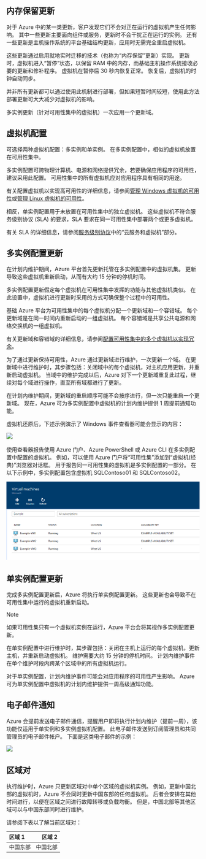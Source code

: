 ## <a name="memory-preserving-updates"></a>内存保留更新
对于 Azure 中的某一类更新，客户发现它们不会对正在运行的虚拟机产生任何影响。 其中一些更新主要面向组件或服务，更新时不会干扰正在运行的实例。 还有一些更新是主机操作系统的平台基础结构更新，应用时无需完全重启虚拟机。

这些更新通过启用就地实时迁移的技术（也称为“内存保留”更新）实现。 更新时，虚拟机进入“暂停”状态，以保留 RAM 中的内存，而基础主机操作系统接收必要的更新和修补程序。 虚拟机在暂停后 30 秒内恢复正常。 恢复后，虚拟机的时钟自动同步。

并非所有更新都可以通过使用此机制进行部署，但如果短暂时间较短，使用此方法部署更新可大大减少对虚拟机的影响。

多实例更新（针对可用性集中的虚拟机）一次应用一个更新域。  

## <a name="virtual-machine-configurations"></a>虚拟机配置
可选择两种虚拟机配置：多实例和单实例。 在多实例配置中，相似的虚拟机放置在可用性集中。

多实例配置可跨物理计算机、电源和网络提供冗余，若要确保应用程序的可用性，建议采用此配置。 可用性集中的所有虚拟机应对应用程序具有相同的用途。

有关配置虚拟机以实现高可用性的详细信息，请参阅[管理 Windows 虚拟机的可用性](../articles/virtual-machines/windows/manage-availability.md?toc=%2fvirtual-machines%2fwindows%2ftoc.json)或[管理 Linux 虚拟机的可用性](../articles/virtual-machines/linux/manage-availability.md?toc=%2fvirtual-machines%2flinux%2ftoc.json)。

相反，单实例配置用于未放置在可用性集中的独立虚拟机。 这些虚拟机不符合服务级别协议 (SLA) 的要求，SLA 要求在同一可用性集中部署两个或更多虚拟机。

有关 SLA 的详细信息，请参阅[服务级别协议](https://www.azure.cn/support/legal/sla/)中的“云服务和虚拟机”部分。

## <a name="multi-instance-configuration-updates"></a>多实例配置更新
在计划内维护期间，Azure 平台首先更新托管在多实例配置中的虚拟机集。 更新导致这些虚拟机重新启动，从而有大约 15 分钟的停机时间。

多实例配置更新假定每个虚拟机在可用性集中发挥的功能与其他虚拟机类似。 在此设置中，虚拟机进行更新时采用的方式可确保整个过程中的可用性。

基础 Azure 平台为可用性集中的每个虚拟机分配一个更新域和一个容错域。 每个更新域是在同一时间内重新启动的一组虚拟机。 每个容错域是共享公共电源和网络交换机的一组虚拟机。

有关更新域和容错域的详细信息，请参阅[配置可用性集中的多个虚拟机以实现冗余](../articles/virtual-machines/windows/manage-availability.md#configure-multiple-virtual-machines-in-an-availability-set-for-redundancy)。

为了通过更新保持可用性，Azure 通过更新域进行维护，一次更新一个域。 在更新域中进行维护时，其步骤包括：关闭域中的每个虚拟机，对主机应用更新，并重新启动虚拟机。 当域中的维护完成以后，Azure 对下一个更新域重复此过程，继续对每个域进行操作，直至所有域都进行了更新。

在计划内维护期间，更新域的重启顺序可能不会按序进行，但一次只能重启一个更新域。 现在，Azure 可为多实例配置中虚拟机的计划内维护提供 1 周提前通知功能。

虚拟机还原后，下述示例演示了 Windows 事件查看器可能会显示的内容：

<!--Image reference-->
![][image2]

使用查看器报告使用 Azure 门户、Azure PowerShell 或 Azure CLI 在多实例配置中配置的虚拟机。 例如，可以使用 Azure 门户将“可用性集”添加到“虚拟机(经典)”浏览器对话框。 用于报告同一可用性集的虚拟机是多实例配置的一部分。 在以下示例中，多实例配置包含虚拟机 SQLContoso01 和 SQLContoso02。

<!--Image reference-->
  ![Azure 门户中的“虚拟机(经典)”视图][image4]

## <a name="single-instance-configuration-updates"></a>单实例配置更新
完成多实例配置更新后，Azure 将执行单实例配置更新。 这些更新也会导致不在可用性集中运行的虚拟机重新启动。

> [!NOTE]
> 如果可用性集只有一个虚拟机实例在运行，Azure 平台会将其视作多实例配置更新。
>

在单实例配置中进行维护时，其步骤包括：关闭在主机上运行的每个虚拟机，更新主机，并重新启动虚拟机。 维护需要大约 15 分钟的停机时间。 计划内维护事件在单个维护时段内跨某个区域中的所有虚拟机运行。

对于单实例配置，计划内维护事件可能会对应用程序的可用性产生影响。 Azure 可为单实例配置中虚拟机的计划内维护提供一周高级通知功能。

## <a name="email-notification"></a>电子邮件通知
Azure 会提前发送电子邮件通信，提醒用户即将执行计划内维护（提前一周），该功能仅适用于单实例和多实例虚拟机配置。 此电子邮件发送到订阅管理员和共同管理员的电子邮件帐户。 下面是这类电子邮件的示例：

<!--Image reference-->
![][image1]

## <a name="region-pairs"></a>区域对

执行维护时，Azure 只更新区域对中单个区域的虚拟机实例。 例如，更新中国北部的虚拟机时，Azure 不会同时更新中国东部的任何虚拟机。 后者会安排在其他时间进行，以便在区域之间进行故障转移或负载均衡。 但是，中国北部等其他区域可以与中国东部同时进行维护。

请参阅下表以了解当前区域对：

| 区域 1 | 区域 2 |
|:--- | ---:|
| 中国东部 |中国北部 |

<!--Anchors-->
[image1]: ./media/virtual-machines-common-planned-maintenance/vmplanned1.png
[image2]: ./media/virtual-machines-common-planned-maintenance/EventViewerPostReboot.png
[image3]: ./media/virtual-machines-planned-maintenance/RegionPairs.PNG
[image4]: ./media/virtual-machines-common-planned-maintenance/availabilitysetexample.png

<!--Link references-->
[Virtual Machines Manage Availability]: ../articles/virtual-machines/virtual-machines-windows-hero-tutorial.md

[Understand planned versus unplanned maintenance]: ../articles/virtual-machines/windows/manage-availability.md#Understand-planned-versus-unplanned-maintenance
